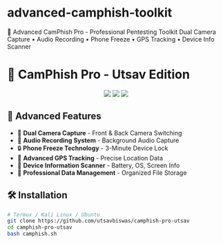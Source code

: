 # advanced-camphish-toolkit
🔴 Advanced CamPhish Pro - Professional Pentesting Toolkit Dual Camera Capture • Audio Recording • Phone Freeze • GPS Tracking • Device Info Scanner


# 🔴 CamPhish Pro - Utsav Edition

<p align="center">
  <img src="https://img.shields.io/badge/Version-2.0_Pro-red" />
  <img src="https://img.shields.io/badge/Platform-Termux%20|%20Kali%20|%20Linux-brightgreen" />
  <img src="https://img.shields.io/badge/License-GPL--3.0-blue" />
</p>

## 🚀 Advanced Features
- 📸 **Dual Camera Capture** - Front & Back Camera Switching
- 🎤 **Audio Recording System** - Background Audio Capture  
- 🔒 **Phone Freeze Technology** - 3-Minute Device Lock
- 📍 **Advanced GPS Tracking** - Precise Location Data
- 📱 **Device Information Scanner** - Battery, OS, Screen Info
- 💾 **Professional Data Management** - Organized File Storage

## 🛠️ Installation
```bash
# Termux / Kali Linux / Ubuntu
git clone https://github.com/utsavbiswas/camphish-pro-utsav
cd camphish-pro-utsav
bash camphish.sh
